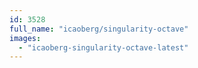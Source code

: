 ```yaml
---
id: 3528
full_name: "icaoberg/singularity-octave"
images: 
  - "icaoberg-singularity-octave-latest"
---
```

